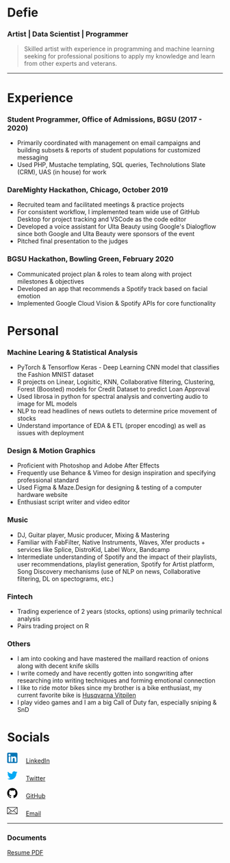 # Defie
### Artist | Data Scientist | Programmer


> Skilled artist with experience in programming and machine learning seeking for professional positions to apply my knowledge and learn from other experts and veterans.

---


# Experience


### Student Programmer, Office of Admissions, BGSU (2017 - 2020)

* Primarily coordinated with management on email campaigns and building subsets & reports of student
populations for customized messaging
* Used PHP, Mustache templating, SQL queries, Technolutions Slate (CRM), UAS (in house) for work

### DareMighty Hackathon, Chicago, October 2019

* Recruited team and facilitated meetings & practice projects
* For consistent workflow, I implemented team wide use of GitHub Desktop for project tracking and VSCode as the code editor
* Developed a voice assistant for Ulta Beauty using Google's Dialogflow since
both Google and Ulta Beauty were sponsors of the event
* Pitched final presentation to the judges

### BGSU Hackathon, Bowling Green, February 2020

* Communicated project plan & roles to team along with project milestones & objectives
* Developed an app that recommends a Spotify track based on facial emotion
* Implemented Google Cloud Vision & Spotify APIs for core functionality


# Personal


### Machine Learing & Statistical Analysis

* PyTorch & Tensorflow Keras - Deep Learning CNN model that classifies the Fashion MNIST dataset
* R projects on Linear, Logisitic, KNN, Collaborative filtering, Clustering, Forest (Boosted) models for Credit Dataset to predict Loan Approval
* Used librosa in python for spectral analysis and converting audio to image for ML models
* NLP to read headlines of news outlets to determine price movement of stocks
* Understand importance of EDA & ETL (proper encoding) as well as issues with deployment

### Design & Motion Graphics

* Proficient with Photoshop and Adobe After Effects
* Frequently use Behance & Vimeo for design inspiration and specifying professional standard
* Used Figma & Maze.Design for designing & testing of a computer hardware website
* Enthusiast script writer and video editor

### Music
* DJ, Guitar player, Music producer, Mixing & Mastering
* Familiar with FabFilter, Native Instruments, Waves, Xfer products + services like Splice, DistroKid, Label Worx, Bandcamp
* Intermediate understanding of Spotify and the impact of their playlists, user recommendations, playlist generation, Spotify for Artist platform, Song Discovery mechanisms (use of NLP on news, Collaborative filtering, DL on spectograms, etc.)

### Fintech
* Trading experience of 2 years (stocks, options) using primarily technical analysis
* Pairs trading project on R

### Others
* I am into cooking and have mastered the maillard reaction of onions along with decent knife skills
* I write comedy and have recently gotten into songwriting after researching into writing techniques and forming emotional connection
* I like to ride motor bikes since my brother is a bike enthusiast, my current favorite bike is [Husqvarna Vitpilen](https://www.husqvarna-motorcycles.com/en-us/models/vitpilen/vitpilen-401-2020.html)
* I play video games and I am a big Call of Duty fan, especially sniping & SnD


# Socials
![](./images/linkedin.png) &nbsp; &nbsp; [LinkedIn](https://www.linkedin.com/in/deka69/)

![](./images/twitter.png) &nbsp; &nbsp; [Twitter](https://twitter.com/ddefiee)

![](./images/github-logo.png) &nbsp; &nbsp; [GitHub](https://github.com/dekaghub)

![](./images/mail.png) &nbsp; &nbsp; [Email](mailto:deviedefie@gmail.com)


***

### Documents

[Resume PDF](./assets/Resume_General.pdf)


